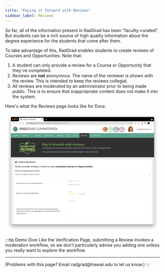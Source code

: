 ```yaml
---
title: "Paying it forward with Reviews"
sidebar_label: Reviews
---
```


So far, all of the information present in RadGrad has been "faculty-curated".  But students can be a rich source of high quality information about the degree experience for the students that come after them.

To take advantage of this, RadGrad enables students to create reviews of Courses and Opportunities. Note that:

1. A student can only provide a review for a Course or Opportunity that they've completed.
2. Reviews are **not** anonymous. The name of the reviewer is shown with the review. This is intended to keep the reviews collegial.
3. All reviews are moderated by an administrator prior to being made public. This is to ensure that inappropriate content does not make it into the system.

Here's what the Reviews page looks like for Dora:

![](/img/user-guide/demo/reviews.png)

:::tip Demo Dive
Like the Verification Page, submitting a Review invokes a moderation workflow, so we don't particularly advise you adding one unless you really want to explore the workflow.

<hr/>
(Problems with this page? Email radgrad@hawaii.edu to let us know.)
:::




